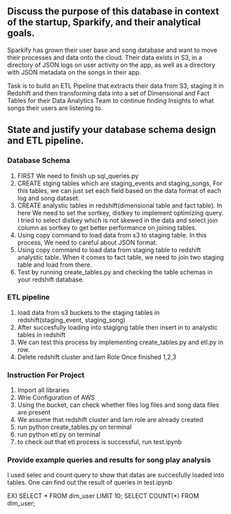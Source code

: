 ##  Discuss the purpose of this database in context of the startup, Sparkify, and their analytical goals.
 Sparkify has grown their user base and song database and want to move their processes and data onto the cloud. Their data exists in S3, in a directory of JSON logs on user activity on the app, as well as a directory with JSON metadata on the songs in their app.

Task is to build an ETL Pipeline that extracts their data from S3, staging it in Redshift and then transforming data into a set of Dimensional and Fact Tables for their Data Analytics Team to continue finding Insights to what songs their users are listening to.

## State and justify your database schema design and ETL pipeline.

### Database Schema
1. FIRST We need to finish up sql_queries.py
2. CREATE stging tables which are staging_events and staging_songs, For this tables, we can just set each field based on the 
    data format of each log and song dataset.
3. CREATE analystic tables in redshift(dimensional table and fact table). In here We need to set the sortkey, distkey 
    to implement optimizing query. I tried to select distkey which is not skewed in the data and select join column as
    sortkey to get better performance on joining tables.
4. Using copy command to load data from s3 to staging table. In this process, We need to careful about JSON format.
5. Using copy command to load data from staging table to redshift analystic table. When it comes to fact table, we need to
    join two staging table and load from there.
6. Test by running create_tables.py and checking the table schemas in your redshift database.


### ETL pipeline
1. load data from s3 buckets to the staging tables in redshift(staging_event, staging_song)
2. After succesfully loading into stagigng table then insert in to analystic tables in redshift
3. We can test this process by implementing create_tables.py and etl.py in row. 
4. Delete redshift cluster and Iam Role Once finished 1,2,3

### Instruction For Project
1. Import all libraries
2. Wrie Configuration of AWS
3. Using the bucket, can check whether files log files and song data files are present
4. We assume that redshift cluster and Iam role are already created
5. run python create_tables.py on terminal
6. run python etl.py on terminal
7. to check out that etl process is successful, run test.ipynb

### Provide example queries and results for song play analysis
I used selec and count query to show that datas are succesfully loaded into tables.
One can find out the result of queries in test.ipynb

EX)
SELECT * FROM dim_user LIMIT 10;
SELECT COUNT(*) FROM dim_user;